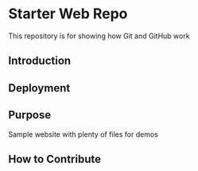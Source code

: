 # Starter Web Repo

This repository is for showing how Git and GitHub work

## Introduction

## Deployment

## Purpose

Sample website with plenty of files for demos

## How to Contribute
